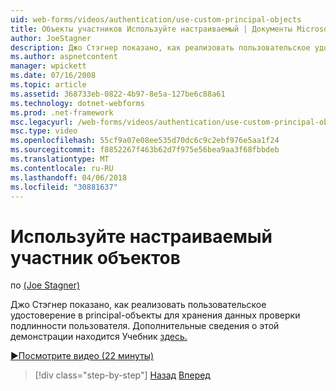 ```yaml
---
uid: web-forms/videos/authentication/use-custom-principal-objects
title: Объекты участников Используйте настраиваемый | Документы Microsoft
author: JoeStagner
description: Джо Стэгнер показано, как реализовать пользовательское удостоверение в principal-объекты для хранения данных проверки подлинности пользователя. Дополнительные сведения об этой демонстрации...
ms.author: aspnetcontent
manager: wpickett
ms.date: 07/16/2008
ms.topic: article
ms.assetid: 368733eb-0822-4b97-8e5a-127be6c88a61
ms.technology: dotnet-webforms
ms.prod: .net-framework
msc.legacyurl: /web-forms/videos/authentication/use-custom-principal-objects
msc.type: video
ms.openlocfilehash: 55cf9a07e08ee535d70dc6c9c2ebf976e5aa1f24
ms.sourcegitcommit: f8852267f463b62d7f975e56bea9aa3f68fbbdeb
ms.translationtype: MT
ms.contentlocale: ru-RU
ms.lasthandoff: 04/06/2018
ms.locfileid: "30881637"
---
```

<a name="use-custom-principal-objects"></a>Используйте настраиваемый участник объектов
====================
по [(Joe Stagner)](https://github.com/JoeStagner)

Джо Стэгнер показано, как реализовать пользовательское удостоверение в principal-объекты для хранения данных проверки подлинности пользователя. Дополнительные сведения о этой демонстрации находится Учебник [здесь.](../../overview/older-versions-security/introduction/forms-authentication-configuration-and-advanced-topics-vb.md)

[&#9654;Посмотрите видео (22 минуты)](https://channel9.msdn.com/Blogs/ASP-NET-Site-Videos/use-custom-principal-objects)

> [!div class="step-by-step"]
> [Назад](add-custom-data-to-the-authentication-method.md)
> [Вперед](understanding-aspnet-memberships.md)
